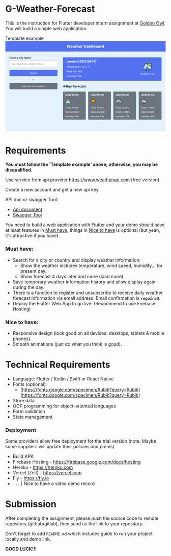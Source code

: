 # G-Weather-Forecast

This is the instruction for Flutter developer intern assignment at [Golden Owl](https://goldenowl.asia). You will build a simple web application.

Template example
![Screenshot](./screenshots/screenshot.png)

# Requirements
**You must follow the 'Template example' above; otherwise, you may be disqualified.**

Use service from api provider https://www.weatherapi.com  (free version)  

Create a new account and get a new api key.

API doc or swagger Tool:
  - [Api document](https://www.weatherapi.com/docs)
  - [Swagger Tool](https://app.swaggerhub.com/apis-docs/WeatherAPI.com/WeatherAPI/1.0.2)

You need to build a web application with Flutter and your demo should have at least features in [Must have](#must-have), things in [Nice to have](#nice-to-have) is optional (but yeah, it's attractive if you have).

### Must have:

- Search for a city or country and display weather information:
  - Show the weather includes temperature, wind speed, humidity... for present day.
  - Show forecast 4 days later and more (load more).
- Save temporary weather information history and allow display again during the day.
- There is a function to register and unsubscribe to receive daily weather forecast information via email address. Email confirmation is ***`required`***.
- Deploy the Flutter Web App to go live. (Recommend to use Firebase Hosting)

### Nice to have:

- Responsive design (look good on all devices: desktops, tablets & mobile phones).
- Smooth animations (just do what you think is good).

# Technical Requirements
- Language: Flutter / Kotlin / Swift or React Native
- Fonts (optional):
  - [https://fonts.google.com/specimen/Rubik?query=Rubik](https://fonts.google.com/specimen/Rubik?query=Rubik)
- Store data
- OOP programming for object-oriented languages
- Form validation
- State management

### Deployment
Some providers allow free deployment for the trial version  (note: Maybe some suppliers will update their policies and prices)
- Build APK
- Firebase Hosting - https://firebase.google.com/docs/hosting
- Heroku - https://heroku.com 
- Vercel (Zeit) - https://vercel.com
- Fly - https://fly.io
- `...`
| Nice to have a video demo record

# Submission

After completing the assignment, please push the source code to remote repository (github/gitlab), then send us the link to your repository.

Don't forget to add `README.md` which includes guide to run your project locally and demo link.


**GOOD LUCK!!!**
